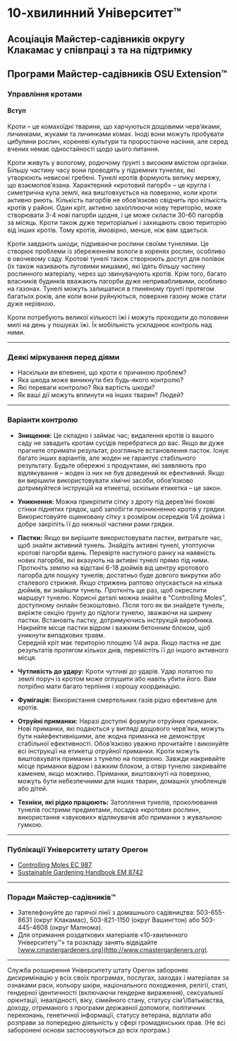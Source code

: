 # 10-хвилинний Університет™

## Асоціація Майстер-садівників округу Клакамас у співпраці з та на підтримку  
## Програми Майстер-садівників OSU Extension™

### Управління кротами

#### Вступ

Кроти – це комахоїдні тварини, що харчуються дощовими черв’яками, личинками, жуками та личинками комах. Іноді вони можуть пробувати цибулини рослин, кореневі культури та проростаюче насіння, але серед вчених немає одностайності щодо цього питання.

Кроти живуть у вологому, родючому ґрунті з високим вмістом органіки. Більшу частину часу вони проводять у підземних тунелях, які утворюють невисокі гребені. Тунелі кротів формують велику мережу, що взаємопов’язана. Характерний «кротовий пагорб» – це кругла і симетрична купа землі, яка виштовхується на поверхню, коли кроти активно риють. Кількість пагорбів не обов’язково свідчить про кількість кротів у районі. Один кріт, активно захоплюючи нову територію, може створювати 3-4 нові пагорби щодня, і це може скласти 30-60 пагорбів за місяць. Кроти також дуже територіальні і захищають свою територію від інших кротів. Тому кротів, ймовірно, менше, ніж вам здається.

Кроти завдають шкоди, підриваючи рослини своїми тунелями. Це створює проблеми із збереженням вологи в коренях рослин, особливо в овочевому саду. Кротові тунелі також створюють доступ для полівок (їх також називають луговими мишами), які їдять більшу частину рослинного матеріалу, через що звинувачують кротів. Крім того, багато власників будинків вважають пагорби дуже непривабливими, особливо на газонах. Тунелі можуть залишатися в глиняному ґрунті протягом багатьох років, але коли вони руйнуються, поверхня газону може стати дуже нерівною.

Кроти потребують великої кількості їжі і можуть проходити до половини милі на день у пошуках їжі. Їх мобільність ускладнює контроль над ними.

---

### Деякі міркування перед діями

- Наскільки ви впевнені, що кроти є причиною проблем?
- Яка шкода може виникнути без будь-якого контролю?
- Які переваги контролю? Яка вартість шкоди?
- Як ваші дії можуть вплинути на інших тварин? Людей?

---

### Варіанти контролю

- **Знищення:** Це складно і займає час; видалення кротів із вашого саду не завадить кротам сусідів перебратися до вас. Якщо ви дуже прагнете отримати результат, розгляньте встановлення пасток. Існує багато інших варіантів, але жоден не гарантує стабільного результату. Будьте обережні з продуктами, які заявляють про відлякування – жоден із них не був доведений як ефективний. Якщо ви вирішили використовувати хімічні засоби, обов’язково дотримуйтеся інструкцій на етикетці, оскільки етикетка – це закон.

- **Уникнення:** Можна прикріпити сітку з дроту під дерев’яні бокові стінки піднятих грядок, щоб запобігти проникненню кротів у грядки. Використовуйте оцинковану сітку з розміром осередків 1/4 дюйма і добре закріпіть її до нижньої частини рами грядки.

- **Пастки:** Якщо ви вирішите використовувати пастки, витратьте час, щоб знайти активний тунель. Знайдіть активні тунелі, утоптуючи кротові пагорби вдень. Перевірте наступного ранку на наявність нових пагорбів, які вказують на активні тунелі прямо під ними. Проткніть землю на відстані 6-18 дюймів від центру кротового пагорба для пошуку тунелів; достатньо буде довгого викрутки або сталевого стрижня. Якщо стрижень раптово опускається на кілька дюймів, ви знайшли тунель. Проткніть ще раз, щоб окреслити маршрут тунелю. Корисні деталі можна знайти в "Controlling Moles", доступному онлайн безкоштовно. Після того як ви знайдете тунель, виріжте секцію ґрунту до підлоги тунелю, зважаючи на ширину пастки. Встановіть пастку, дотримуючись інструкцій виробника. Накрийте місце пастки відром і важким бетонним блоком, щоб уникнути випадкових травм.  
Середній кріт має територію площею 1/4 акра. Якщо пастка не дає результатів протягом кількох днів, перемістіть її до іншого активного місця.

- **Чутливість до удару:** Кроти чутливі до ударів. Удар лопатою по землі поруч із кротом може оглушити або навіть убити його. Вам потрібно мати багато терпіння і хорошу координацію.

- **Фумігація:** Використання смертельних газів рідко ефективне для кротів.

- **Отруйні приманки:** Наразі доступні формули отруйних приманок. Нові приманки, які подаються у вигляді дощового черв’яка, можуть бути найефективнішими, але жодна приманка не демонструє стабільної ефективності. Обов’язково уважно прочитайте і виконуйте всі інструкції на етикетці отруйної приманки. Кроти можуть виштовхувати приманки з тунелю на поверхню. Завжди накривайте місце приманки відром і важким блоком, а отвір тунелю закривайте каменем, якщо можливо. Приманки, виштовхнуті на поверхню, можуть бути небезпечними для інших тварин, домашніх улюбленців або дітей.

- **Техніки, які рідко працюють:** Затоплення тунелів, проколювання тунелів гострими предметами, посадка «кротових рослин», використання «звукових» відлякувачів або приманки з жувальною гумкою.

---

### Публікації Університету штату Орегон

- [Controlling Moles EC 987](https://catalog.extension.oregonstate.edu)  
- [Sustainable Gardening Handbook EM 8742](https://catalog.extension.oregonstate.edu)

---

### Поради Майстер-садівників™

- Зателефонуйте до гарячої лінії з домашнього садівництва: 503-655-8631 (округ Клакамас), 503-821-1150 (округ Вашингтон) або 503-445-4608 (округ Малнома).  
- Для отримання роздаткових матеріалів «10-хвилинного Університету™» та розкладу занять відвідайте [www.cmastergardeners.org](http://www.cmastergardeners.org).  

---

Служба розширення Університету штату Орегон забороняє дискримінацію у всіх своїх програмах, послугах, заходах і матеріалах за ознаками раси, кольору шкіри, національного походження, релігії, статі, гендерної ідентичності (включаючи гендерне вираження), сексуальної орієнтації, інвалідності, віку, сімейного стану, статусу сім’ї/батьківства, доходу, отриманого з програми державної допомоги, політичних переконань, генетичної інформації, статусу ветерана, відплати або розправи за попередню діяльність у сфері громадянських прав. (Не всі заборонені основи застосовуються до всіх програм.)